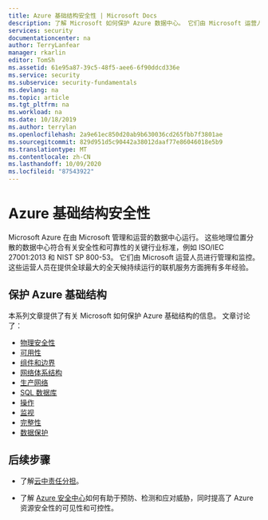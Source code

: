 ```yaml
---
title: Azure 基础结构安全性 | Microsoft Docs
description: 了解 Microsoft 如何保护 Azure 数据中心。 它们由 Microsoft 运营人员进行管理和监控。
services: security
documentationcenter: na
author: TerryLanfear
manager: rkarlin
editor: TomSh
ms.assetid: 61e95a87-39c5-48f5-aee6-6f90ddcd336e
ms.service: security
ms.subservice: security-fundamentals
ms.devlang: na
ms.topic: article
ms.tgt_pltfrm: na
ms.workload: na
ms.date: 10/18/2019
ms.author: terrylan
ms.openlocfilehash: 2a9e61ec850d20ab9b630036cd265fbb7f3801ae
ms.sourcegitcommit: 829d951d5c90442a38012daaf77e86046018e5b9
ms.translationtype: MT
ms.contentlocale: zh-CN
ms.lasthandoff: 10/09/2020
ms.locfileid: "87543922"
---
```

# <a name="azure-infrastructure-security"></a>Azure 基础结构安全性
Microsoft Azure 在由 Microsoft 管理和运营的数据中心运行。 这些地理位置分散的数据中心符合有关安全性和可靠性的关键行业标准，例如 ISO/IEC 27001:2013 和 NIST SP 800-53。 它们由 Microsoft 运营人员进行管理和监控。 这些运营人员在提供全球最大的全天候持续运行的联机服务方面拥有多年经验。

## <a name="securing-the-azure-infrastructure"></a>保护 Azure 基础结构
本系列文章提供了有关 Microsoft 如何保护 Azure 基础结构的信息。 文章讨论了：

- [物理安全性](physical-security.md)
- [可用性](infrastructure-availability.md)
- [组件和边界](infrastructure-components.md)
- [网络体系结构](infrastructure-network.md)
- [生产网络](production-network.md)
- [SQL 数据库](infrastructure-sql.md)
- [操作](infrastructure-operations.md)
- [监视](infrastructure-monitoring.md)
- [完整性](infrastructure-integrity.md)
- [数据保护](protection-customer-data.md)

## <a name="next-steps"></a>后续步骤

- 了解[云中责任分担](shared-responsibility.md)。

- 了解 [Azure 安全中心](https://azure.microsoft.com/services/security-center/)如何有助于预防、检测和应对威胁，同时提高了 Azure 资源安全性的可见性和可控性。

